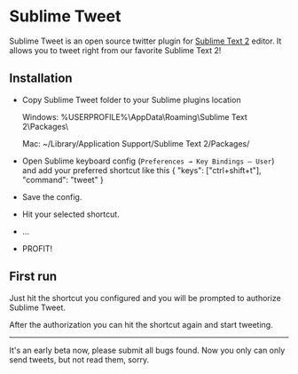 Sublime Tweet
=============

Sublime Tweet is an open source twitter plugin for [Sublime Text 2](http://www.sublimetext.com/2) editor. It allows you to tweet right from our favorite Sublime Text 2!

Installation
------------

* Copy Sublime Tweet folder to your Sublime plugins location

	Windows: %USERPROFILE%\AppData\Roaming\Sublime Text 2\Packages\

	Mac: ~/Library/Application Support/Sublime Text 2/Packages/	

* Open Sublime keyboard config (`Preferences → Key Bindings — User`) and add your preferred shortcut like this
	{ "keys": ["ctrl+shift+t"], "command": "tweet" }
* Save the config.
* Hit your selected shortcut.
* ...
* PROFIT!

First run
---------

Just hit the shortcut you configured and you will be prompted to authorize Sublime Tweet.

After the authorization you can hit the shortcut again and start tweeting.

---------
It's an early beta now, please submit all bugs found.
Now you only can only send tweets, but not read them, sorry. 
